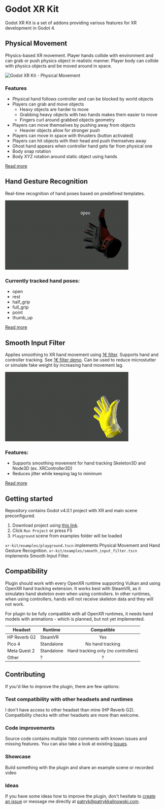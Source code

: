 # Godot XR Kit

Godot XR Kit is a set of addons providing various features for XR development in Godot 4.

## Physical Movement

Physics-based XR movement. Player hands collide with environment and can grab or push physics object in realistic manner. Player body can collide with physics objects and be moved around in space.

![Godot XR Kit - Physical Movement](/addons/xr-kit/physical-movement/showcase.gif)

### Features

- Physical hand follows controller and can be blocked by world objects
- Players can grab and move objects
  - Heavy objects are harder to move
  - Grabbing heavy objects with two hands makes them easier to move
  - Fingers curl around grabbed objects geometry
- Players can move themselves by pushing away from objects
  - Heavier objects allow for stronger push
- Players can move in space with thrusters (button activated)
- Players can hit objects with their head and push themselves away
- Ghost hand appears when controller hand gets far from physical one
- Body snap rotation
- Body XYZ rotation around static object using hands

[Read more](/addons/xr-kit/physical-movement/)

## Hand Gesture Recognition

Real-time recognition of hand poses based on predefined templates.

![Godot XR Kit - Hand Gesture Recognition](/addons/xr-kit/hand-gesture-recognition/showcase.gif)

### Currently tracked hand poses:

- open
- rest
- half_grip
- full_grip
- point
- thumb_up

[Read more](/addons/xr-kit/hand-gesture-recognition/)

## Smooth Input Filter

Applies smoothing to XR hand movement using [1€ filter](https://gery.casiez.net/1euro/). Supports hand and controller tracking. See [1€ filter demo](https://gery.casiez.net/1euro/InteractiveDemo/). Can be used to reduce microstutter or simulate fake weight by increasing hand movement lag.

![Godot XR Kit - Smooth Input Filter](/addons/xr-kit/smooth-input-filter/showcase.gif)

### Features:

- Supports smoothing movement for hand tracking Skeleton3D and Node3D (ex. XRController3D)
- Reduces jitter while keeping lag to minimum

[Read more](/addons/xr-kit/smooth-input-filter/)

## Getting started

Repository contains Godot v4.0.1 project with XR and main scene preconfigured.

1. Download project using [this link](https://github.com/patrykkalinowski/godot-xr-kit/archive/refs/heads/master.zip).
2. Click `Run Project` or press F5
3. `Playground` scene from examples folder will be loaded

`xr-kit/examples/playground.tscn` implements Physical Movement and Hand Gesture Recognition.
`xr-kit/examples/smooth_input_filter.tscn` implements Smooth Input Filter.

## Compatibility

Plugin should work with every OpenXR runtime supporting Vulkan and using OpenXR hand tracking extension. It works best with SteamVR, as it simulates hand skeleton even when using controllers. In other runtimes, when using controllers, hands will not receive skeleton data and they will not work.

For plugin to be fully compatible with all OpenXR runtimes, it needs hand models with animations - which is planned, but not yet implemented.

| Headset | Runtime | Compatible |
|---|---|:---:|
| HP Reverb G2 | SteamVR | Yes |
| Pico 4 | Standalone | No hand tracking |
| Meta Quest 2 | Standalone | Hand tracking only (no controllers)
| Other | ? | ? |

## Contributing

If you'd like to improve the plugin, there are few options:

### Test compatibility with other headsets and runtimes

I don't have access to other headset than mine (HP Reverb G2). Compatibility checks with other headsets are more than welcome.

### Code improvements

Source code contains multiple `TODO` comments with known issues and missing features. You can also take a look at existing [Issues](https://github.com/patrykkalinowski/godot-xr-kit/issues).

### Showcase

Build something with the plugin and share an example scene or recorded video

### Ideas

If you have some ideas how to improve the plugin, don't hesitate to [create an issue](https://github.com/patrykkalinowski/godot-xr-kit/issues/new) or message me directly at [patryk@patrykkalinowski.com](mailto:patryk@patrykkalinowski.com).
